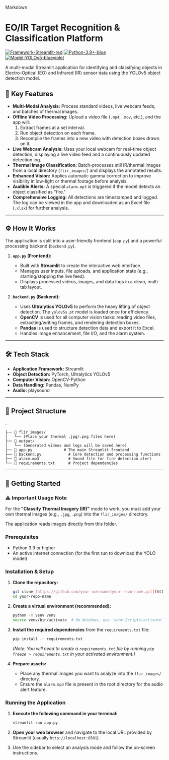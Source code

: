 Markdown

# EO/IR Target Recognition & Classification Platform

[![Framework-Streamlit-red](https://img.shields.io/badge/Framework-Streamlit-red.svg)](https://streamlit.io)
[![Python-3.9+-blue](https://img.shields.io/badge/Python-3.9%2B-blue.svg)](https://www.python.org/)
[![Model-YOLOv5-blueviolet](https://img.shields.io/badge/Model-YOLOv5-blueviolet.svg)](https://github.com/ultralytics/yolov5)

A multi-modal Streamlit application for identifying and classifying objects in Electro-Optical (EO) and Infrared (IR) sensor data using the YOLOv5 object detection model.

## 🎯 Key Features

* **Multi-Modal Analysis:** Process standard videos, live webcam feeds, and batches of thermal images.
* **Offline Video Processing:** Upload a video file (`.mp4`, `.mov`, etc.), and the app will:
    1.  Extract frames at a set interval.
    2.  Run object detection on each frame.
    3.  Recompile the frames into a new video with detection boxes drawn on it.
* **Live Webcam Analysis:** Uses your local webcam for real-time object detection, displaying a live video feed and a continuously updated detection log.
* **Thermal Image Classification:** Batch-processes still IR/thermal images from a local directory (`flir_images/`) and displays the annotated results.
* **Enhanced Vision:** Applies automatic gamma correction to improve visibility in low-light or thermal footage before analysis.
* **Audible Alerts:** A special `alarm.mp3` is triggered if the model detects an object classified as "fire."
* **Comprehensive Logging:** All detections are timestamped and logged. The log can be viewed in the app and downloaded as an Excel file (`.xlsx`) for further analysis.

---

## ⚙️ How It Works

The application is split into a user-friendly frontend (`app.py`) and a powerful processing backend (`backend.py`).

1.  **`app.py` (Frontend):**
    * Built with **Streamlit** to create the interactive web interface.
    * Manages user inputs, file uploads, and application state (e.g., starting/stopping the live feed).
    * Displays processed videos, images, and data logs in a clean, multi-tab layout.

2.  **`backend.py` (Backend):**
    * Uses **Ultralytics YOLOv5** to perform the heavy lifting of object detection. The `yolov5s.pt` model is loaded once for efficiency.
    * **OpenCV** is used for all computer vision tasks: reading video files, extracting/writing frames, and rendering detection boxes.
    * **Pandas** is used to structure detection data and export it to Excel.
    * Handles image enhancement, file I/O, and the alarm system.

---

## 🛠️ Tech Stack

* **Application Framework:** Streamlit
* **Object Detection:** PyTorch, Ultralytics YOLOv5
* **Computer Vision:** OpenCV-Python
* **Data Handling:** Pandas, NumPy
* **Audio:** playsound

---

## 📂 Project Structure

.
```
├── 📁 flir_images/
│   └── (Place your thermal .jpg/.png files here)
├── 📁 output/
│   └── (Generated videos and logs will be saved here)
├── 📜 app.py              # The main Streamlit frontend
├── 📜 backend.py            # Core detection and processing functions
├── 🎵 alarm.mp3             # Sound file for fire detection alert
└── 📜 requirements.txt      # Project dependencies
```

---

## 🚀 Getting Started

### ⚠️ Important Usage Note

For the **"Classify Thermal Imagery (IR)"** mode to work, you must add your own thermal images (e.g., `.jpg`, `.png`) into the `flir_images/` directory.

The application reads images directly from this folder.

### Prerequisites

* Python 3.9 or higher
* An active internet connection (for the first run to download the YOLO model)

### Installation & Setup

1.  **Clone the repository:**
    ```bash
    git clone [https://github.com/your-username/your-repo-name.git](https://github.com/your-username/your-repo-name.git)
    cd your-repo-name
    ```

2.  **Create a virtual environment (recommended):**
    ```bash
    python -m venv venv
    source venv/bin/activate  # On Windows, use `venv\Scripts\activate`
    ```

3.  **Install the required dependencies** from the `requirements.txt` file:
    ```bash
    pip install -r requirements.txt
    ```
    *(Note: You will need to create a `requirements.txt` file by running `pip freeze > requirements.txt` in your activated environment.)*

4.  **Prepare assets:**
    * Place any thermal images you want to analyze into the `flir_images/` directory.
    * Ensure the `alarm.mp3` file is present in the root directory for the audio alert feature.

### Running the Application

1.  **Execute the following command in your terminal:**
    ```bash
    streamlit run app.py
    ```

2.  **Open your web browser** and navigate to the local URL provided by Streamlit (usually `http://localhost:8501`).

3.  Use the sidebar to select an analysis mode and follow the on-screen instructions.
